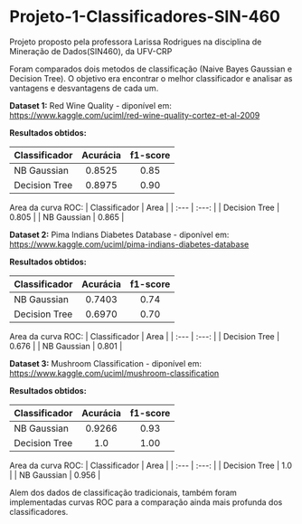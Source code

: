 # Projeto-1-Classificadores-SIN-460

Projeto proposto pela professora Larissa Rodrigues na disciplina de Mineração de Dados(SIN460), da UFV-CRP

Foram comparados dois metodos de classificação (Naive Bayes Gaussian e Decision Tree).
O objetivo era encontrar o melhor classificador e analisar as vantagens e desvantagens de cada um.

**Dataset 1:**
Red Wine Quality - diponível em: https://www.kaggle.com/uciml/red-wine-quality-cortez-et-al-2009

**Resultados obtidos:**

| Classificador | Acurácia | f1-score |
| :--- | :---: | :---: |
| NB Gaussian | 0.8525 | 0.85 |
| Decision Tree | 0.8975 | 0.90 |

Area da curva ROC: 
| Classificador | Area |
| :--- | :---: |
| Decision Tree | 0.805 |
| NB Gaussian | 0.865 |


**Dataset 2:**
Pima Indians Diabetes Database - diponível em: https://www.kaggle.com/uciml/pima-indians-diabetes-database

**Resultados obtidos:**

| Classificador | Acurácia | f1-score |
| :--- | :---: | :---: |
| NB Gaussian | 0.7403 | 0.74 |
| Decision Tree | 0.6970 | 0.70 |


Area da curva ROC: 
| Classificador | Area |
| :--- | :---: |
| Decision Tree | 0.676 |
| NB Gaussian | 0.801 |

**Dataset 3:**
Mushroom Classification - diponível em: https://www.kaggle.com/uciml/mushroom-classification

**Resultados obtidos:**

| Classificador | Acurácia | f1-score |
| :--- | :---: | :---: |
| NB Gaussian | 0.9266 | 0.93 |
| Decision Tree | 1.0 | 1.00 |


Area da curva ROC: 
| Classificador | Area |
| :--- | :---: |
| Decision Tree | 1.0 |
| NB Gaussian | 0.956 |

Alem dos dados de classificação tradicionais, também foram implementadas curvas ROC para a comparação ainda mais profunda dos classificadores.
 
